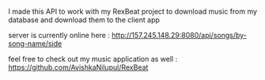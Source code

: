 I made this API to work with my RexBeat project to download music from my database and download them to the client app

server is currently online here : http://157.245.148.29:8080/api/songs/by-song-name/side

feel free to check out my music application as well : https://github.com/AvishkaNilupul/RexBeat
